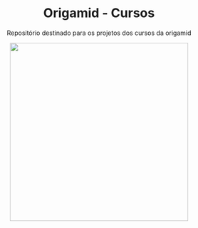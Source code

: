 <h1 align="center">Origamid - Cursos</h1>


<p align="center">
  Repositório destinado para os projetos dos cursos da origamid
</p>


<div align="center">
  <img 
  width="400px" 
  src="https://origamid.gallerycdn.vsassets.io/extensions/origamid/origamid-theme/1.1.7/1567482268436/Microsoft.VisualStudio.Services.Icons.Default"
  />
</div>
